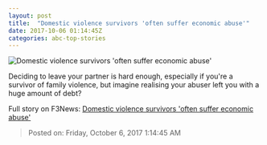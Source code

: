 ```yaml
---
layout: post
title:  "Domestic violence survivors 'often suffer economic abuse'"
date: 2017-10-06 01:14:45Z
categories: abc-top-stories
---
```


![Domestic violence survivors 'often suffer economic abuse'](http://www.abc.net.au/news/image/8372716-1x1-700x700.jpg)

Deciding to leave your partner is hard enough, especially if you're a survivor of family violence, but imagine realising your abuser left you with a huge amount of debt?


Full story on F3News: [Domestic violence survivors 'often suffer economic abuse'](http://www.f3nws.com/n/aJrug)

> Posted on: Friday, October 6, 2017 1:14:45 AM
